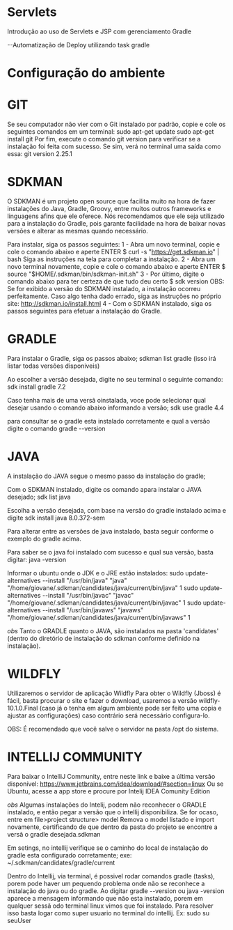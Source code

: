 # Servlets
Introdução ao uso de Servlets e JSP com gerenciamento Gradle

--Automatização de Deploy utilizando task gradle

# Configuração do ambiente

# GIT
Se seu computador não vier com o Git instalado por padrão, copie e cole os seguintes comandos em um terminal: sudo apt-get update sudo apt-get install git
Por fim, execute o comando git version para verificar se a instalação foi feita com sucesso. Se sim, verá no terminal uma saída como essa: git version 2.25.1

# SDKMAN
O SDKMAN é um projeto open source que facilita muito na hora de fazer instalações do Java, Gradle, Groovy, entre muitos outros frameworks e linguagens afins que ele oferece. Nós recomendamos que ele seja utilizado para a instalação do Gradle, pois garante facilidade na hora de baixar novas versões e alterar as mesmas quando necessário.

Para instalar, siga os passos seguintes:
1 - Abra um novo terminal, copie e cole o comando abaixo e aperte ENTER $ curl -s "https://get.sdkman.io" | bash Siga as instruções na tela para completar a instalação.
2 - Abra um novo terminal novamente, copie e cole o comando abaixo e aperte ENTER $ source "$HOME/.sdkman/bin/sdkman-init.sh"
3 - Por último, digite o comando abaixo para ter certeza de que tudo deu certo $ sdk version OBS: Se for exibido a versão do SDKMAN instalado, a instalação ocorreu perfeitamente. Caso algo tenha dado errado, siga as instruções no próprio site: http://sdkman.io/install.html
4 - Com o SDKMAN instalado, siga os passos seguintes para efetuar a instalação do Gradle.

# GRADLE
Para instalar o Gradle, siga os passos abaixo;
sdkman list gradle (isso irá listar todas versões disponiveis)

Ao escolher a versão desejada, digite no seu terminal o seguinte comando:
sdk install gradle 7.2

Caso tenha mais de uma versã oinstalada, voce pode selecionar qual desejar usando o comando abaixo informando a versão;
sdk use gradle 4.4

para consultar se o gradle esta instalado corretamente e qual a versão digite o comando
gradle --version

# JAVA
A instalação do JAVA segue o mesmo passo da instalação do gradle;

Com o SDKMAN instalado, digite os comando apara instalar o JAVA desejado;
sdk list java

Escolha a versão desejada, com base na versão do gradle instalado acima e digite
sdk install java 8.0.372-sem

Para alterar entre as versões de java instalado, basta seguir conforme o exemplo do gradle acima.

Para saber se o java foi instalado com sucesso e qual sua versão, basta digitar:
java -version

Informar o ubuntu onde o JDK e o JRE estão instalados:
sudo update-alternatives --install "/usr/bin/java" "java" "/home/giovane/.sdkman/candidates/java/current/bin/java" 1
sudo update-alternatives --install "/usr/bin/javac" "javac" "/home/giovane/.sdkman/candidates/java/current/bin/javac" 1
sudo update-alternatives --install "/usr/bin/javaws" "javaws" "/home/giovane/.sdkman/candidates/java/current/bin/javaws" 1


*obs*
Tanto o GRADLE quanto o JAVA, são instalados na pasta 'candidates' (dentro do diretório de instalação do sdkman conforme definido na instalação).

# WILDFLY
Utilizaremos o servidor de aplicação Wildfly
Para obter o Wildfly (Jboss) é fácil, basta procurar o site e fazer o download, usaremos a versão wildfly-10.1.0.Final (caso já o tenha em algum ambiente pode ser feito uma copia e ajustar as configurações) caso contrário será necessário configura-lo.

OBS: É recomendado que você salve o servidor na pasta /opt do sistema.

# INTELLIJ COMMUNITY
Para baixar o IntelliJ Community, entre neste link e baixe a última versão disponível: https://www.jetbrains.com/idea/download/#section=linux
Ou se Ubuntu, acesse a app store e procure por Intelij IDEA Comunity Edition

*obs*
Algumas instalações do Intelij, podem não reconhecer o GRADLE instalado, e então pegar a versão que o intellij disponibiliza.
Se for ocaso, entre em file>project structure> model
Remova o model listado e import novamente, certificando de que dentro da pasta do projeto se encontre a versã o gradle desejada.sdkman

Em setings, no intellij verifique se o caminho do local de instalação do gradle esta configurado corretamente;
exe: ~/.sdkman/candidates/gradle/current

Dentro do Intellij, via terminal, é possivel rodar comandos gradle (tasks), porem pode haver um pequendo problema onde não se reconhece a instalação do java ou do gradle.
Ao digitar gradle --version ou java -version aparece a mensagem informando que não esta instalado, porem em qualquer sessã odo terminal linux vimos que foi instalado.
Para resolver isso basta logar como super usuario no terminal do intellij.
Ex:
sudo su seuUser

